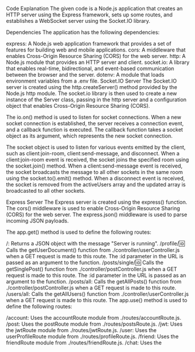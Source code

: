Code Explanation
The given code is a Node.js application that creates an HTTP server using the Express framework, sets up some routes, and establishes a WebSocket server using the Socket.IO library.

Dependencies
The application has the following dependencies:

express: A Node.js web application framework that provides a set of features for building web and mobile applications.
cors: A middleware that enables Cross-Origin Resource Sharing (CORS) for the web server.
http: A Node.js module that provides an HTTP server and client.
socket.io: A library that enables real-time, bidirectional, and event-based communication between the browser and the server.
dotenv: A module that loads environment variables from a .env file.
Socket.IO Server
The Socket.IO server is created using the http.createServer() method provided by the Node.js http module. The socket.io library is then used to create a new instance of the Server class, passing in the http server and a configuration object that enables Cross-Origin Resource Sharing (CORS).

The io.on() method is used to listen for socket connections. When a new socket connection is established, the server receives a connection event, and a callback function is executed. The callback function takes a socket object as its argument, which represents the new socket connection.

The socket object is used to listen for various events emitted by the client, such as client:join-room, client:send-message, and disconnect. When a client:join-room event is received, the socket joins the specified room using the socket.join() method. When a client:send-message event is received, the socket broadcasts the message to all other sockets in the same room using the socket.to().emit() method. When a disconnect event is received, the socket is removed from the activeUsers array and the updated array is broadcasted to all other sockets.

Express Server
The Express server is created using the express() function. The cors() middleware is used to enable Cross-Origin Resource Sharing (CORS) for the web server. The express.json() middleware is used to parse incoming JSON payloads.

The app.get() method is used to define the following routes:

/: Returns a JSON object with the message "Server is running".
/profile/:id: Calls the getUserDocument() function from ./controller/userController.js when a GET request is made to this route. The :id parameter in the URL is passed as an argument to the function.
/posts/single/:id: Calls the getSinglePost() function from ./controller/postController.js when a GET request is made to this route. The :id parameter in the URL is passed as an argument to the function.
/posts/all: Calls the getAllPosts() function from ./controller/postController.js when a GET request is made to this route.
/users/all: Calls the getAllUsers() function from ./controller/userController.js when a GET request is made to this route.
The app.use() method is used to define the following routes:

/account: Uses the accountRoute module from ./routes/accountRoute.js.
/post: Uses the postRoute module from ./routes/postsRoute.js.
/jwt: Uses the jwtRoute module from ./routes/jwtRoute.js.
/user: Uses the userProfileRoute module from ./routes/profileRoute.js.
/friend: Uses the friendRoute module from ./routes/friendRoute.js.
/chat: Uses the
